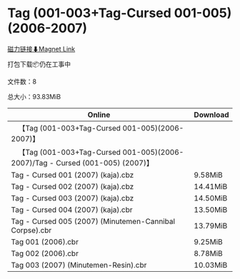 # Tag (001-003+Tag-Cursed 001-005)(2006-2007)

[磁力链接⬇Magnet Link](magnet:?xt=urn:btih:6c1033cc23cf191ea63e5f3657df5b7a1462d454&dn=Tag%20%28001-003%2BTag-Cursed%20001-005%29%282006-2007%29)

打包下载📦仍在工事中

文件数：8

总大小：93.83MiB

Online | Download
--- | ---
&emsp;【Tag (001-003+Tag-Cursed 001-005)(2006-2007)】 | 
&emsp;【Tag (001-003+Tag-Cursed 001-005)(2006-2007)/Tag - Cursed (001-005) (2007)】 | 
Tag - Cursed 001 (2007) (kaja).cbz | 9.58MiB
Tag - Cursed 002 (2007) (kaja).cbz | 14.41MiB
Tag - Cursed 003 (2007) (kaja).cbz | 14.50MiB
Tag - Cursed 004 (2007) (kaja).cbr | 13.50MiB
Tag - Cursed 005 (2007) (Minutemen-Cannibal Corpse).cbr | 13.79MiB
Tag 001 (2006).cbr | 9.25MiB
Tag 002 (2006).cbr | 8.78MiB
Tag 003 (2007) (Minutemen-Resin).cbr | 10.03MiB
